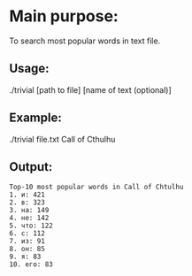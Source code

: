 # Main purpose:
To search most popular words in text file.
## Usage:
./trivial [path to file] [name of text (optional)]
## Example:
./trivial file.txt Call of Cthulhu
## Output:
```
Top-10 most popular words in Call of Chtulhu
1. и: 421
2. в: 323
3. на: 149
4. не: 142
5. что: 122
6. с: 112
7. из: 91
8. он: 85
9. я: 83
10. его: 83
```